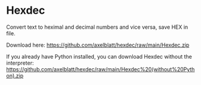 # Hexdec
Convert text to heximal and decimal numbers and vice versa, save HEX in file.

Download here: https://github.com/axelblatt/hexdec/raw/main/Hexdec.zip

If you already have Python installed, you can download Hexdec without the interpreter: https://github.com/axelblatt/hexdec/raw/main/Hexdec%20(without%20Python).zip
